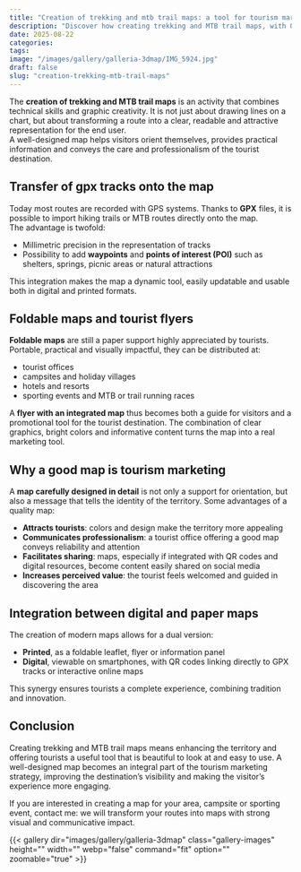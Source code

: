 ```yaml
---
title: "Creation of trekking and mtb trail maps: a tool for tourism marketing"
description: "Discover how creating trekking and MTB trail maps, with GPX tracks and foldable flyers, becomes a powerful marketing tool in tourism."
date: 2025-08-22
categories: 
tags: 
image: "/images/gallery/galleria-3dmap/IMG_5924.jpg"
draft: false
slug: "creation-trekking-mtb-trail-maps"
---
```


The **creation of trekking and MTB trail maps** is an activity that combines technical skills and graphic creativity. It is not just about drawing lines on a chart, but about transforming a route into a clear, readable and attractive representation for the end user.  
A well-designed map helps visitors orient themselves, provides practical information and conveys the care and professionalism of the tourist destination.  



## Transfer of gpx tracks onto the map

Today most routes are recorded with GPS systems. Thanks to **GPX** files, it is possible to import hiking trails or MTB routes directly onto the map.  
The advantage is twofold:  
- Millimetric precision in the representation of tracks  
- Possibility to add **waypoints** and **points of interest (POI)** such as shelters, springs, picnic areas or natural attractions  

This integration makes the map a dynamic tool, easily updatable and usable both in digital and printed formats.  



## Foldable maps and tourist flyers

**Foldable maps** are still a paper support highly appreciated by tourists. Portable, practical and visually impactful, they can be distributed at:  
- tourist offices  
- campsites and holiday villages  
- hotels and resorts  
- sporting events and MTB or trail running races  

A **flyer with an integrated map** thus becomes both a guide for visitors and a promotional tool for the tourist destination. The combination of clear graphics, bright colors and informative content turns the map into a real marketing tool.  



## Why a good map is tourism marketing

A **map carefully designed in detail** is not only a support for orientation, but also a message that tells the identity of the territory. Some advantages of a quality map:  

- **Attracts tourists**: colors and design make the territory more appealing  
- **Communicates professionalism**: a tourist office offering a good map conveys reliability and attention  
- **Facilitates sharing**: maps, especially if integrated with QR codes and digital resources, become content easily shared on social media  
- **Increases perceived value**: the tourist feels welcomed and guided in discovering the area  



## Integration between digital and paper maps

The creation of modern maps allows for a dual version:  
- **Printed**, as a foldable leaflet, flyer or information panel  
- **Digital**, viewable on smartphones, with QR codes linking directly to GPX tracks or interactive online maps  

This synergy ensures tourists a complete experience, combining tradition and innovation.  



## Conclusion

Creating trekking and MTB trail maps means enhancing the territory and offering tourists a useful tool that is beautiful to look at and easy to use. A well-designed map becomes an integral part of the tourism marketing strategy, improving the destination’s visibility and making the visitor’s experience more engaging.  

If you are interested in creating a map for your area, campsite or sporting event, contact me: we will transform your routes into maps with strong visual and communicative impact.  

{{< gallery dir="images/gallery/galleria-3dmap" class="gallery-images" height="" width="" webp="false" command="fit" option="" zoomable="true" >}}

